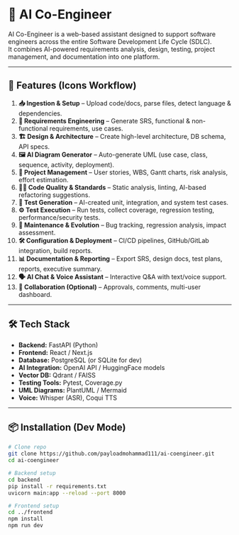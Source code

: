 # 🤖 AI Co-Engineer

AI Co-Engineer is a web-based assistant designed to support software engineers across the entire Software Development Life Cycle (SDLC).  
It combines AI-powered requirements analysis, design, testing, project management, and documentation into one platform.

---

## 🚀 Features (Icons Workflow)
1. **📥 Ingestion & Setup** – Upload code/docs, parse files, detect language & dependencies.  
2. **🧾 Requirements Engineering** – Generate SRS, functional & non-functional requirements, use cases.  
3. **🏗️ Design & Architecture** – Create high-level architecture, DB schema, API specs.  
4. **🖼️ AI Diagram Generator** – Auto-generate UML (use case, class, sequence, activity, deployment).  
5. **📑 Project Management** – User stories, WBS, Gantt charts, risk analysis, effort estimation.  
6. **👨‍💻 Code Quality & Standards** – Static analysis, linting, AI-based refactoring suggestions.  
7. **🧪 Test Generation** – AI-created unit, integration, and system test cases.  
8. **⚙️ Test Execution** – Run tests, collect coverage, regression testing, performance/security tests.  
9. **🔄 Maintenance & Evolution** – Bug tracking, regression analysis, impact assessment.  
10. **🛠️ Configuration & Deployment** – CI/CD pipelines, GitHub/GitLab integration, build reports.  
11. **📊 Documentation & Reporting** – Export SRS, design docs, test plans, reports, executive summary.  
12. **🗣️ AI Chat & Voice Assistant** – Interactive Q&A with text/voice support.  
13. **👥 Collaboration (Optional)** – Approvals, comments, multi-user dashboard.

---

## 🛠️ Tech Stack
- **Backend:** FastAPI (Python)  
- **Frontend:** React / Next.js  
- **Database:** PostgreSQL (or SQLite for dev)  
- **AI Integration:** OpenAI API / HuggingFace models  
- **Vector DB:** Qdrant / FAISS  
- **Testing Tools:** Pytest, Coverage.py  
- **UML Diagrams:** PlantUML / Mermaid  
- **Voice:** Whisper (ASR), Coqui TTS  

---

## 📦 Installation (Dev Mode)
```bash
# Clone repo
git clone https://github.com/payloadmohammad111/ai-coengineer.git
cd ai-coengineer

# Backend setup
cd backend
pip install -r requirements.txt
uvicorn main:app --reload --port 8000

# Frontend setup
cd ../frontend
npm install
npm run dev
